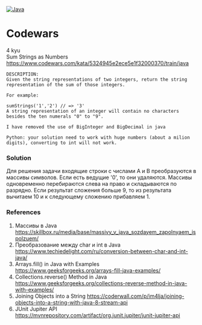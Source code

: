 [![Java](https://img.shields.io/badge/Java-E43222??style=for-the-badge&logo=java&logoColor=FFFFFF)](https://java.com/)

# Codewars
4 kyu <br>
Sum Strings as Numbers https://www.codewars.com/kata/5324945e2ece5e1f32000370/train/java
```
DESCRIPTION:
Given the string representations of two integers, return the string representation of the sum of those integers.

For example:

sumStrings('1','2') // => '3'
A string representation of an integer will contain no characters besides the ten numerals "0" to "9".

I have removed the use of BigInteger and BigDecimal in java

Python: your solution need to work with huge numbers (about a milion digits), converting to int will not work.
```
### Solution
Для решения задачи входящие строки с числами A и B преобразуются в массивы символов. Если есть ведущие '0',
то они удаляются. Массивы одновременно перебираются слева на право и складываются по разрядно. Если результат сложения 
больше 9, то из результата вычитаем 10 и к следующему сложению прибавляем 1.   

### References
1. Массивы в Java https://skillbox.ru/media/base/massivy_v_java_sozdayem_zapolnyaem_ispolzuem/
2. Преобразование между char и int в Java https://www.techiedelight.com/ru/conversion-between-char-and-int-java/
3. Arrays.fill() in Java with Examples https://www.geeksforgeeks.org/arrays-fill-java-examples/
4. Collections.reverse() Method in Java https://www.geeksforgeeks.org/collections-reverse-method-in-java-with-examples/
5. Joining Objects into a String https://coderwall.com/p/im4lja/joining-objects-into-a-string-with-java-8-stream-api
6. JUnit Jupiter API https://mvnrepository.com/artifact/org.junit.jupiter/junit-jupiter-api
